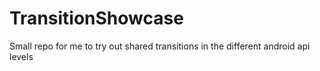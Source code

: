 # TransitionShowcase
Small repo for me to try out shared transitions in the different android api levels
